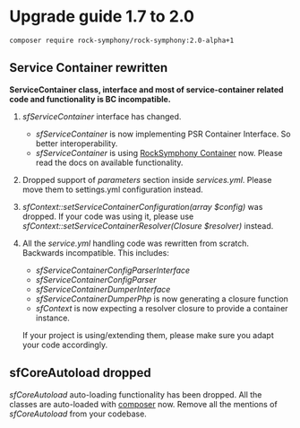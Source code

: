 Upgrade guide 1.7 to 2.0
========================

```
composer require rock-symphony/rock-symphony:2.0-alpha+1
```

## Service Container rewritten

**ServiceContainer class, interface and most of service-container related code 
  and functionality is BC incompatible.**

1. *sfServiceContainer* interface has changed.

   - *sfServiceContainer* is now implementing PSR Container Interface. 
     So better interoperability.
   - *sfServiceContainer* is using 
     [RockSymphony Container](https://github.com/rock-symphony/container/tree/2.0.0#basics) now.
     Please read the docs on available functionality.

2. Dropped support of *parameters* section inside *services.yml*.
   Please move them to settings.yml configuration instead.  

3. *sfContext::setServiceContainerConfiguration(array $config)* was dropped.
   If your code was using it, please use 
   *sfContext::setServiceContainerResolver(Closure $resolver)* instead.

4. All the *service.yml* handling code was rewritten from scratch. Backwards incompatible.
   This includes:
   
   - *sfServiceContainerConfigParserInterface* 
   - *sfServiceContainerConfigParser*
   - *sfServiceContainerDumperInterface* 
   - *sfServiceContainerDumperPhp* is now generating a closure function
   - *sfContext* is now expecting a resolver closure to provide a container instance.
    
   If your project is using/extending them, please make sure you adapt your code
   accordingly.

## sfCoreAutoload dropped

*sfCoreAutoload* auto-loading functionality has been dropped. 
All the classes are auto-loaded with [composer](https://getcomposer.org/) now.
Remove all the mentions of *sfCoreAutoload* from your codebase.   
